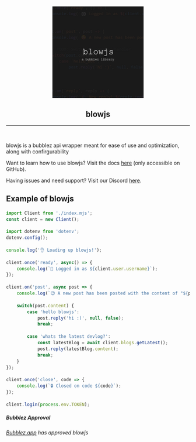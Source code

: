 <p align="center">
    <img src="./images/blowjs-ico.png" width=250>
</p>

<h2 align="center">
    blowjs
</h2>

<hr>
<br>

blowjs is a bubblez api wrapper meant for ease of use and optimization, along with confirgurability

Want to learn how to use blowjs? Visit the docs [here](/DOCS.md) (only accessible on GitHub).

Having issues and need support? Visit our Discord [here](https://discord.gg/czfj9DyY7F).

## Example of blowjs
```js
import Client from './index.mjs';
const client = new Client();

import dotenv from 'dotenv';
dotenv.config();

console.log('👌 Loading up blowjs!');

client.once('ready', async() => {
    console.log(`👀 Logged in as ${client.user.username}`);
});

client.on('post', async post => {
    console.log(`😉 A new post has been posted with the content of "${post.content}"`);

    switch(post.content) {
        case 'hello blowjs':
            post.reply('hi :)', null, false);
            break;

        case 'whats the latest devlog?':
            const latestBlog = await client.blogs.getLatest();
            post.reply(latestBlog.content);
            break;
    }
});

client.once('close', code => {
    console.log(`🔒 Closed on code ${code}`);
});

client.login(process.env.TOKEN);
```

##### Bubblez Approval
###### [Bubblez.app](https://bubblez.app/library#blowjs) has approved blowjs
